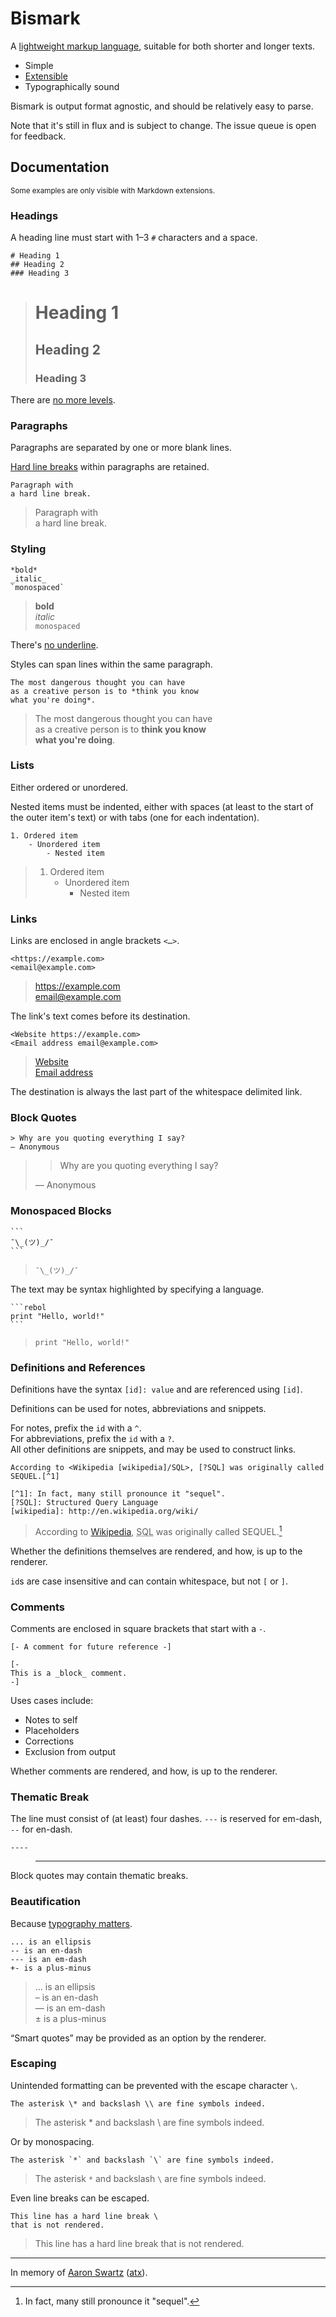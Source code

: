 # Bismark

A [lightweight markup language](https://en.wikipedia.org/wiki/Lightweight_markup_language), suitable for both shorter and longer texts.

- Simple
- [Extensible](extras.md)
- Typographically sound

Bismark is output format agnostic, and should be relatively easy to parse.

Note that it's still in flux and is subject to change. The issue queue is open for feedback.


## Documentation

<sub>Some examples are only visible with Markdown extensions.</sub>


### Headings

A heading line must start with 1–3 `#` characters and a space.

	# Heading 1
	## Heading 2
	### Heading 3

> # Heading 1
> ## Heading 2
> ### Heading 3

There are [no more levels](https://practicaltypography.com/headings.html).


### Paragraphs

Paragraphs are separated by one or more blank lines.

[Hard line breaks](https://practicaltypography.com/hard-line-breaks.html) within paragraphs are retained.

	Paragraph with
	a hard line break.

> Paragraph with  
> a hard line break.


### Styling

	*bold*
	_italic_
	`monospaced`

> **bold**  
> _italic_  
> `monospaced`

There's [no underline](https://practicaltypography.com/underlining.html).

Styles can span lines within the same paragraph.

	The most dangerous thought you can have
	as a creative person is to *think you know
	what you're doing*.

> The most dangerous thought you can have  
> as a creative person is to **think you know  
> what you're doing**.


### Lists

Either ordered or unordered.

Nested items must be indented, either with spaces (at least to the start of the outer item's text) or with tabs (one for each indentation).

	1. Ordered item
		- Unordered item
			- Nested item

> 1. Ordered item
>    - Unordered item
>      - Nested item


### Links

Links are enclosed in angle brackets `<…>`.

	<https://example.com>
	<email@example.com>

> <https://example.com>  
> <email@example.com>  

The link's text comes before its destination.

	<Website https://example.com>
	<Email address email@example.com>

> [Website](https://example.com)  
> [Email address](mailto:email@example.com)  

The destination is always the last part of the whitespace delimited link.


### Block Quotes

	> Why are you quoting everything I say?
	— Anonymous

> > Why are you quoting everything I say?
>
> — Anonymous


### Monospaced Blocks

	```
	¯\_(ツ)_/¯
	```

> ```
> ¯\_(ツ)_/¯
> ```

The text may be syntax highlighted by specifying a language.

	```rebol
	print "Hello, world!"
	```

> ```rebol
> print "Hello, world!"
> ```


### Definitions and References

Definitions have the syntax `[id]: value` and are referenced using `[id]`.

Definitions can be used for notes, abbreviations and snippets.

For notes, prefix the `id` with a `^`.  
For abbreviations, prefix the `id` with a `?`.  
All other definitions are snippets, and may be used to construct links.

	According to <Wikipedia [wikipedia]/SQL>, [?SQL] was originally called SEQUEL.[^1]

	[^1]: In fact, many still pronounce it "sequel".
	[?SQL]: Structured Query Language
	[wikipedia]: http://en.wikipedia.org/wiki/

> According to [Wikipedia](https://en.wikipedia.org/wiki/SQL), <abbr title="Structured Query Language">SQL</abbr> was originally called SEQUEL.[^1]

Whether the definitions themselves are rendered, and how, is up to the renderer.

`id`s are case insensitive and can contain whitespace, but not `[` or `]`.


### Comments

Comments are enclosed in square brackets that start with a `-`.

	[- A comment for future reference -]

	[-
	This is a _block_ comment.
	-]

Uses cases include:

- Notes to self
- Placeholders
- Corrections
- Exclusion from output

Whether comments are rendered, and how, is up to the renderer.


### Thematic Break

The line must consist of (at least) four dashes. `---` is reserved for em-dash, `--` for en-dash.

	----

> ---

Block quotes may contain thematic breaks.


### Beautification

Because [typography matters](https://practicaltypography.com/).

	... is an ellipsis
	-- is an en-dash
	--- is an em-dash
	+- is a plus-minus

> … is an ellipsis  
> – is an en-dash  
> — is an em-dash  
> ± is a plus-minus

“Smart quotes” may be provided as an option by the renderer.


### Escaping

Unintended formatting can be prevented with the escape character `\`.

	The asterisk \* and backslash \\ are fine symbols indeed.

> The asterisk \* and backslash \\ are fine symbols indeed.

Or by monospacing.

	The asterisk `*` and backslash `\` are fine symbols indeed.

> The asterisk `*` and backslash `\` are fine symbols indeed.

Even line breaks can be escaped.

	This line has a hard line break \
	that is not rendered.

> This line has a hard line break that is not rendered.

---

In memory of [Aaron Swartz](https://www.youtube.com/watch?v=gpvcc9C8SbM) ([atx](http://www.aaronsw.com/2002/atx/intro)).



[^1]: In fact, many still pronounce it "sequel".
